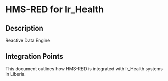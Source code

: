 # HMS-RED for lr_Health

## Description

Reactive Data Engine

## Integration Points

This document outlines how HMS-RED is integrated with lr_Health systems in Liberia.
